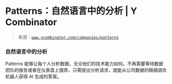 <!--yml

category: 未分类

date: 2024-05-27 14:36:15

-->

# Patterns：自然语言中的分析 | Y Combinator

> 来源：[`www.ycombinator.com/companies/patterns`](https://www.ycombinator.com/companies/patterns)

### 自然语言中的分析

Patterns 能够让每个人分析数据，无论他们的技术能力如何。不再需要等待数据团队的报告或者在仪表盘上摆弄，只需提出分析请求，就能从公司数据的精细调优机器人获得 AI 生成的答案。
